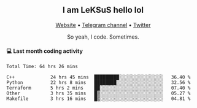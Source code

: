 <h2 align="center">I am LeKSuS hello lol</h2>
<div align="center">
  <a href="https://leksus.net">Website</a> •
  <a href="https://t.me/leksus_was_here">Telegram channel</a> •
  <a href="https://twitter.com/___LeKSuS___">Twitter</a>
</div>
<p align="center">So yeah, I code. Sometimes.</p>

#### :computer: Last month coding activity
<!--START_SECTION:waka-->

```text
Total Time: 64 hrs 26 mins

C++             24 hrs 45 mins  █████████░░░░░░░░░░░░░░░░   36.40 %
Python          22 hrs 8 mins   ████████░░░░░░░░░░░░░░░░░   32.56 %
Terraform       5 hrs 2 mins    ██░░░░░░░░░░░░░░░░░░░░░░░   07.40 %
Other           3 hrs 35 mins   █▒░░░░░░░░░░░░░░░░░░░░░░░   05.27 %
Makefile        3 hrs 16 mins   █▒░░░░░░░░░░░░░░░░░░░░░░░   04.81 %
```

<!--END_SECTION:waka-->

<!-- flag{4_l0t_0f_1nter35t1ng_th1ng5_4r3_1n_publ1c_d0m41n} -->
